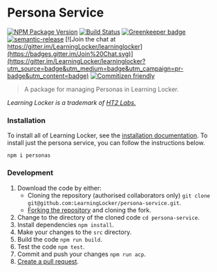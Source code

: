 # Persona Service
[![NPM Package Version](https://badge.fury.io/js/personas.svg)](https://www.npmjs.com/package/personas)
[![Build Status](https://travis-ci.org/LearningLocker/persona-service.svg?branch=master)](https://travis-ci.org/LearningLocker/persona-service)
[![Greenkeeper badge](https://badges.greenkeeper.io/LearningLocker/persona-service.svg)](https://greenkeeper.io/)
[![semantic-release](https://img.shields.io/badge/%20%20%F0%9F%93%A6%F0%9F%9A%80-semantic--release-e10079.svg)](https://github.com/semantic-release/semantic-release)
[![Join the chat at https://gitter.im/LearningLocker/learninglocker](https://badges.gitter.im/Join%20Chat.svg)](https://gitter.im/LearningLocker/learninglocker?utm_source=badge&utm_medium=badge&utm_campaign=pr-badge&utm_content=badge)
[![Commitizen friendly](https://img.shields.io/badge/commitizen-friendly-brightgreen.svg)](http://commitizen.github.io/cz-cli/)

> A package for managing Personas in Learning Locker.

*Learning Locker is a trademark of [HT2 Labs.](https://ht2labs.com)*

### Installation
To install all of Learning Locker, see the [installation documentation](http://docs.learninglocker.net/guides-installing/). To install just the persona service, you can follow the instructions below.

```
npm i personas
```

### Development
1. Download the code by either:
    - Cloning the repository (authorised collaborators only) `git clone git@github.com:LearningLocker/persona-service.git`.
    - [Forking the repository](https://help.github.com/articles/fork-a-repo/) and cloning the fork.
1. Change to the directory of the cloned code `cd persona-service`.
1. Install dependencies `npm install`.
1. Make your changes to the `src` directory.
1. Build the code `npm run build`.
1. Test the code `npm test`.
1. Commit and push your changes `npm run acp`.
1. [Create a pull request](https://help.github.com/articles/about-pull-requests/).
